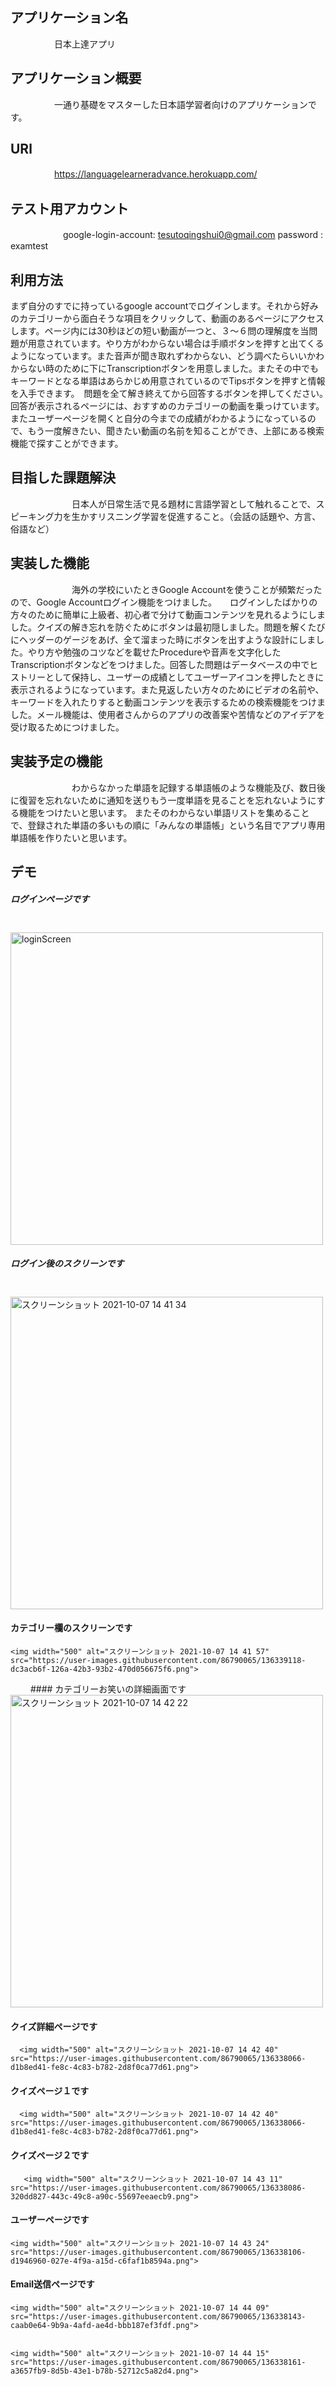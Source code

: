 ## アプリケーション名
　　　　　日本上達アプリ

## アプリケーション概要
　　　　　一通り基礎をマスターした日本語学習者向けのアプリケーションです。
     
## URl
　　　　　https://languagelearneradvance.herokuapp.com/
     
## テスト用アカウント
　　　　　　google-login-account: tesutoqingshui0@gmail.com
   password : examtest
## 利用方法
   まず自分のすでに持っているgoogle accountでログインします。それから好みのカテゴリーから面白そうな項目をクリックして、動画のあるページにアクセスします。ページ内には30秒ほどの短い動画が一つと、３〜６問の理解度を当問題が用意されています。やり方がわからない場合は手順ボタンを押すと出てくるようになっています。また音声が聞き取れずわからない、どう調べたらいいかわからない時のために下にTranscriptionボタンを用意しました。またその中でもキーワードとなる単語はあらかじめ用意されているのでTipsボタンを押すと情報を入手できます。　問題を全て解き終えてから回答するボタンを押してください。　回答が表示されるページには、おすすめのカテゴリーの動画を乗っけています。またユーザーページを開くと自分の今までの成績がわかるようになっているので、もう一度解きたい、聞きたい動画の名前を知ることができ、上部にある検索機能で探すことができます。
   
## 目指した課題解決
　　　　　　　日本人が日常生活で見る題材に言語学習として触れることで、スピーキング力を生かすリスニング学習を促進すること。（会話の話題や、方言、俗語など）　

## 実装した機能
　　　　　　　海外の学校にいたときGoogle Accountを使うことが頻繁だったので、Google Accountログイン機能をつけました。　　ログインしたばかりの方々のために簡単に上級者、初心者で分けて動画コンテンツを見れるようにしました。クイズの解き忘れを防ぐためにボタンは最初隠しました。問題を解くたびにヘッダーのゲージをあげ、全て溜まった時にボタンを出すような設計にしました。やり方や勉強のコツなどを載せたProcedureや音声を文字化したTranscriptionボタンなどをつけました。回答した問題はデータベースの中でヒストリーとして保持し、ユーザーの成績としてユーザーアイコンを押したときに表示されるようになっています。また見返したい方々のためにビデオの名前や、キーワードを入れたりすると動画コンテンツを表示するための検索機能をつけました。メール機能は、使用者さんからのアプリの改善案や苦情などのアイデアを受け取るためにつけました。

## 実装予定の機能
　　　　　　　わからなかった単語を記録する単語帳のような機能及び、数日後に復習を忘れないために通知を送りもう一度単語を見ることを忘れないようにする機能をつけたいと思います。
    またそのわからない単語リストを集めることで、登録された単語の多いもの順に「みんなの単語帳」という名目でアプリ専用単語帳を作りたいと思います。

## デモ

  ##### ログインページです
  　　　　　<img width="500" alt="loginScreen" src="https://user-images.githubusercontent.com/86790065/136335862-f76dbd78-5118-47b4-be38-67bfcb146365.png">
  ##### ログイン後のスクリーンです
  　　　　　<img width="500" alt="スクリーンショット 2021-10-07 14 41 34" src="https://user-images.githubusercontent.com/86790065/136339977-16595d6a-0d21-46ac-bc28-32d46fb798cb.png">
  #### カテゴリー欄のスクリーンです
    <img width="500" alt="スクリーンショット 2021-10-07 14 41 57" src="https://user-images.githubusercontent.com/86790065/136339118-dc3acb6f-126a-42b3-93b2-470d056675f6.png">
    
　　 #### カテゴリーお笑いの詳細画面です
    <img width="500" alt="スクリーンショット 2021-10-07 14 42 22" src="https://user-images.githubusercontent.com/86790065/136339148-5c3e9ff3-637f-4456-9c34-c0933ecfec99.png">
    
  #### クイズ詳細ページです
      <img width="500" alt="スクリーンショット 2021-10-07 14 42 40" src="https://user-images.githubusercontent.com/86790065/136338066-d1b8ed41-fe8c-4c83-b782-2d8f0ca77d61.png">
      
  #### クイズページ１です
      <img width="500" alt="スクリーンショット 2021-10-07 14 42 40" src="https://user-images.githubusercontent.com/86790065/136338066-d1b8ed41-fe8c-4c83-b782-2d8f0ca77d61.png">
      
  #### クイズページ２です
       <img width="500" alt="スクリーンショット 2021-10-07 14 43 11" src="https://user-images.githubusercontent.com/86790065/136338086-320dd827-443c-49c8-a90c-55697eeaecb9.png">
       
  #### ユーザーページです
    <img width="500" alt="スクリーンショット 2021-10-07 14 43 24" src="https://user-images.githubusercontent.com/86790065/136338106-d1946960-027e-4f9a-a15d-c6faf1b8594a.png">
    
  #### Email送信ページです
    <img width="500" alt="スクリーンショット 2021-10-07 14 44 09" src="https://user-images.githubusercontent.com/86790065/136338143-caab0e64-9b9a-4afd-ae4d-bbb187ef3fdf.png">
    
   
    <img width="500" alt="スクリーンショット 2021-10-07 14 44 15" src="https://user-images.githubusercontent.com/86790065/136338161-a3657fb9-8d5b-43e1-b78b-52712c5a82d4.png">

   







